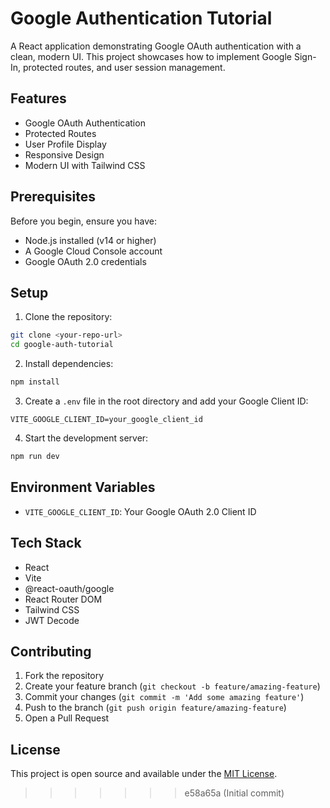 # Google Authentication Tutorial

A React application demonstrating Google OAuth authentication with a clean, modern UI. This project showcases how to implement Google Sign-In, protected routes, and user session management.

## Features

- Google OAuth Authentication
- Protected Routes
- User Profile Display
- Responsive Design
- Modern UI with Tailwind CSS

## Prerequisites

Before you begin, ensure you have:
- Node.js installed (v14 or higher)
- A Google Cloud Console account
- Google OAuth 2.0 credentials

## Setup

1. Clone the repository:
```bash
git clone <your-repo-url>
cd google-auth-tutorial
```

2. Install dependencies:
```bash
npm install
```

3. Create a `.env` file in the root directory and add your Google Client ID:
```
VITE_GOOGLE_CLIENT_ID=your_google_client_id
```

4. Start the development server:
```bash
npm run dev
```

## Environment Variables

- `VITE_GOOGLE_CLIENT_ID`: Your Google OAuth 2.0 Client ID

## Tech Stack

- React
- Vite
- @react-oauth/google
- React Router DOM
- Tailwind CSS
- JWT Decode

## Contributing

1. Fork the repository
2. Create your feature branch (`git checkout -b feature/amazing-feature`)
3. Commit your changes (`git commit -m 'Add some amazing feature'`)
4. Push to the branch (`git push origin feature/amazing-feature`)
5. Open a Pull Request

## License
This project is open source and available under the [MIT License](LICENSE).
>>>>>>> e58a65a (Initial commit)
